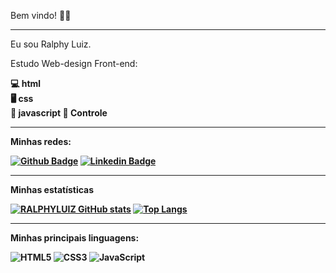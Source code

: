 Bem vindo! 🙋‍♂️

<hr>

Eu sou Ralphy Luiz.

Estudo Web-design Front-end: <b>

💻 html <br>
🖥️ css <br>
📱 javascript <b>
📆 Controle <b>

<hr>

Minhas redes:

[![Github Badge](https://img.shields.io/badge/-Github-000?style=flat-square&logo=Github&logoColor=white&link=https://github.com/RALPHYLUIZ)](https://github.com/RALPHYLUIZ) [![Linkedin Badge](https://img.shields.io/badge/-LinkedIn-blue?style=flat-square&logo=Linkedin&logoColor=white&link=https://www.linkedin.com/in/cristianocorreademoraes/)](https://www.linkedin.com/in/cristianocorreademoraes/)


<hr>

Minhas estatísticas 

[![RALPHYLUIZ GitHub stats](https://github-readme-stats.vercel.app/api?username=RALPHYLUIZ)](https://github.com/RALPHYLUIZ/github-readme-stats) [![Top Langs](https://github-readme-stats.vercel.app/api/top-langs/?username=RALPHYLUIZ&layout=compact)](https://github.com/RALPHYLUIZ/github-readme-stats)

<hr>

Minhas principais linguagens:

 ![HTML5](https://img.shields.io/badge/html5-%23E34F26.svg?style=for-the-badge&logo=html5&logoColor=white) ![CSS3](https://img.shields.io/badge/css3-%231572B6.svg?style=for-the-badge&logo=css3&logoColor=white) ![JavaScript](https://img.shields.io/badge/javascript-%23323330.svg?style=for-the-badge&logo=javascript&logoColor=%23F7DF1E)



